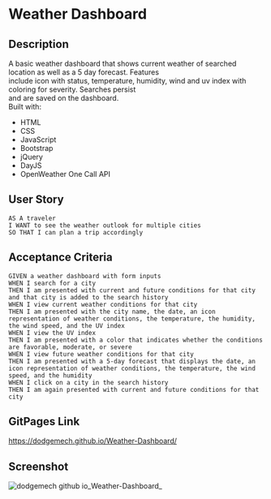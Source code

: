 # Weather Dashboard

## Description
A basic weather dashboard that shows current weather of searched location as well as a 5 day forecast. Features <br />
include icon with status, temperature, humidity, wind and uv index with coloring for severity. Searches persist <br />
and are saved on the dashboard. <br />
Built with:
- HTML
- CSS
- JavaScript
- Bootstrap
- jQuery
- DayJS
- OpenWeather One Call API

## User Story
```
AS A traveler
I WANT to see the weather outlook for multiple cities
SO THAT I can plan a trip accordingly
```

## Acceptance Criteria
```
GIVEN a weather dashboard with form inputs
WHEN I search for a city
THEN I am presented with current and future conditions for that city and that city is added to the search history
WHEN I view current weather conditions for that city
THEN I am presented with the city name, the date, an icon representation of weather conditions, the temperature, the humidity, the wind speed, and the UV index
WHEN I view the UV index
THEN I am presented with a color that indicates whether the conditions are favorable, moderate, or severe
WHEN I view future weather conditions for that city
THEN I am presented with a 5-day forecast that displays the date, an icon representation of weather conditions, the temperature, the wind speed, and the humidity
WHEN I click on a city in the search history
THEN I am again presented with current and future conditions for that city
```

## GitPages Link
https://dodgemech.github.io/Weather-Dashboard/

## Screenshot
![dodgemech github io_Weather-Dashboard_](https://user-images.githubusercontent.com/107086158/186611595-9f0a95b9-31d9-4c2d-bdea-ad96904c8806.png)
